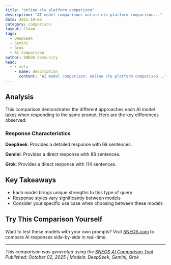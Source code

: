 ```yaml
---
title: "online cle platform comparison"
description: "AI model comparison: online cle platform comparison..."
date: 2025-10-02
category: comparison
layout: Clean
tags:
  - DeepSeek
  - Gemini
  - Grok
  - AI Comparison
author: SNEOS Community
head:
  - - meta
    - name: description
      content: "AI model comparison: online cle platform comparison..."
---
```


<ChatComparison
  title="online cle platform comparison"
  prompt="online cle platform comparison"
  :responses='{
    "DeepSeek": "Of course. Here is a detailed comparison of online Continuing Legal Education (CLE) platforms, broken down by key factors to help you choose the best one for your needs.\n\n### Quick Comparison Table\n\n| Feature | **Lawline** | **PLI (Practising Law Institute)** | **CLE Unlimited (Barbri)** | **Quimbee** | **ALI CLE** |\n| :--- | :--- | :--- | :--- | :--- | :--- |\n| **Best For** | Comprehensive value, solo/small firms | Prestige, specialized \u0026 complex topics | BARBRI users, comprehensive library | Visual learners, younger attorneys | In-depth analysis, experienced attorneys |\n| **Price Model** | Subscription \u0026 \u00C0 la carte | Primarily \u00C0 la carte (some subscriptions) | Subscription | Subscription | \u00C0 la carte \u0026 some subscriptions |\n| **Content Breadth** | Very Broad | Deep \u0026 Specialized | Broad | Core \u0026 Fundamental | Deep \u0026 Analytical |\n| **State Compliance** | Excellent (all 50 states) | Excellent | Excellent | Growing rapidly | Good (focus on key states) |\n| **User Experience** | Modern, intuitive | Functional, robust | Clean, integrated | Highly modern, engaging | Traditional, professional |\n| **Key Differentiator** | Best overall value \u0026 ease of use | Gold standard for expert faculty | All-in-one with BARBRI bar prep | Animated videos \u0026 case summaries | Academic depth and authority |\n\n---\n\n### In-Depth Platform Analysis\n\n#### 1. Lawline\n*   **Overview:** A leader in the online CLE space, known for its massive, high-quality library and user-friendly platform.\n*   **Pros:**\n    *   **Excellent Value:** Subscription plans (e.g., \u0022Premier Pass\u0022) offer unlimited access to thousands of courses for a flat annual fee.\n    *   **Great Compliance:** Strong accreditation across all 50 states and specialized certifications.\n    *   **User-Friendly:** Intuitive interface, easy tracking of credits, and mobile apps for learning on the go.\n    *   **Diverse Faculty:** Features a mix of top practitioners, in-house counsel, and judges.\n*   **Cons:**\n    *   While the library is vast, the depth on some highly niche topics might not match PLI or ALI.\n*   **Verdict:** The top choice for most attorneys seeking a reliable, cost-effective, and comprehensive solution.\n\n#### 2. Practising Law Institute (PLI)\n*   **Overview:** The prestigious, long-standing leader for high-level and specialized CLE, particularly in areas like corporate law, intellectual property, and litigation.\n*   **Pros:**\n    *   **Expert Faculty:** Consistently features the most recognized experts and scholars in their fields.\n    *   **In-Depth Content:** Treatises, course handbooks, and programs are known for their depth and practical insights.\n    *   **Live Webcasts:** High-quality live programs with interactive Q\u0026A.\n*   **Cons:**\n    *   **Expensive:** Primarily an \u00E0 la carte model, with individual programs and subscriptions costing significantly more than competitors.\n    *   **Less Modern UI:** The website can feel dated compared to newer platforms.\n*   **Verdict:** Ideal for attorneys in large firms, specialists, and anyone who needs the most authoritative and detailed instruction on complex topics, and whose firm is likely footing the bill.\n\n#### 3. CLE Unlimited by BARBRI\n*   **Overview:** BARBRI\u0027s entry into the ongoing CLE market, leveraging its brand recognition from bar review.\n*   **Pros:**\n    *   **Seamless Integration:** A great option for recent bar exam takers already familiar with the BARBRI ecosystem.\n    *   **Large Library:** Offers a comprehensive and growing library of on-demand courses.\n    *   **Strong Compliance:** Good state accreditation and easy credit tracking.\n*   **Cons:**\n    *   The platform and content feel very similar to Lawline, making it more of a direct competitor than an innovator.\n*   **Verdict:** A solid, reliable choice, especially for those with a pre-existing loyalty to the BARBRI brand.\n\n#### 4. Quimbee\n*   **Overview:** Started as a revolutionary case brief and bar prep tool, Quimbee has aggressively expanded into CLE with a unique, engaging style.\n*   **Pros:**\n    *   **Engaging Format:** Famous for its high-quality animated videos and clear, concise explanations.\n    *   **Excellent for Fundamentals:** Perfect for brushing up on core concepts or learning a new area of law quickly.\n    *   **Integrated Platform:** Combines CLE with case briefs, practice questions, and bar prep in one subscription.\n*   **Cons:**\n    *   The content may lack the depth required for experienced specialists.\n    *   While growing fast, its CLE accreditation library is not yet as vast as Lawline\u0027s or PLI\u0027s.\n*   **Verdict:** The best platform for visual learners, law students, and newer attorneys who appreciate a modern, engaging approach to legal education.\n\n#### 5. ALI CLE (American Law Institute)\n*   **Overview:** Known for its academic rigor and connection to the ALI\u0027s Restatements of the Law projects.\n*   **Pros:**\n    *   **Authoritative Content:** Programs often feature reporters and advisors involved in the ALI\u0027s projects, providing unique insights.\n    *   **High-Quality Analysis:** Focuses on deep dives into emerging legal trends and complex doctrinal shifts.\n*   **Cons:**\n    *   Can be expensive and is less focused on the \u0022nuts and bolts\u0022 practical CLE.\n    *   The style is more traditional and academic.\n*   **Verdict:** A top-tier choice for scholarly attorneys, professors, and those who want to understand the \u0022why\u0022 behind the law, not just the \u0022how.\u0022\n\n---\n\n### Key Decision Factors to Consider\n\nWhen making your choice, weigh these factors:\n\n1.  **Budget:**\n    *   **Subscription Model (Lawline, Quimbee, CLE Unlimited):** Best for high volume learning and predictable annual costs.\n    *   **\u00C0 la Carte Model (PLI, ALI CLE):** Better if you only need a few specific, high-level courses per year.\n\n2.  **Your Practice Area \u0026 Experience Level:**\n    *   **New Attorneys / Generalists:** Quimbee or a Lawline subscription are perfect for building a broad base of knowledge.\n    *   **Specialists / Experienced Attorneys:** PLI and ALI CLE offer the deep dives you need.\n    *   **Solo/Small Firm:** Lawline provides the best bang for your buck across a wide range of practical topics.\n\n3.  **Learning Style:**\n    *   **Visual/Modern Learner:** Quimbee is the clear winner.\n    *   **Traditional/Academic Learner:** PLI and ALI CLE will be more appealing.\n    *   **Pragmatic Learner:** Lawline and CLE Unlimited focus on practical, actionable skills.\n\n4.  **State-Specific Requirements:**\n    *   **Always Verify!** No matter which platform you choose, always double-check that the specific course you\u0027re taking is accredited in your state(s), especially for ethics, professionalism, or substance abuse credits which often have special rules.\n\n### Final Recommendation\n\n*   **For the Best Overall Value \u0026 Experience:** **Lawline**. It strikes the best balance between cost, content quality, library size, and user experience.\n*   **For High-Level Specialists \u0026 Large Firms:** **PLI**. The prestige and depth of content are worth the premium price.\n*   **For Visual \u0026 Engaging Learning:** **Quimbee**. It\u0027s changing the game for how CLE can be consumed.\n*   **For the BARBRI Loyalist:** **CLE Unlimited**. It\u0027s a seamless and comprehensive option.\n\nMost platforms offer free trials. **The best approach is to sign up for a trial (e.g., Lawline or Quimbee) and take a course or two to see if the style and platform fit your learning preferences.**",
    "Gemini": "Okay, let\u0027s break down a comparison of online CLE (Continuing Legal Education) platforms. To give you the *best* comparison, I need to know what your priorities are.  Think about:\n\n*   **Your Area of Law:** Some platforms specialize in specific areas like tax, IP, or litigation.\n*   **Jurisdiction(s) of Practice:**  Requirements vary by state/jurisdiction.\n*   **Budget:** Prices range from free to subscription-based to per-course.\n*   **Learning Style:**  Do you prefer live webinars, on-demand video, audio podcasts, or written materials?\n*   **Accreditation \u0026 Reporting:**  Is automatic reporting of credits to your jurisdiction important?\n*   **Technology/Ease of Use:** Is a clean user interface, mobile app, or specific device compatibility a must-have?\n*   **Specific Needs:** Do you need ethics courses, skills-based training, or specific instructors?\n\n**With that said, here\u0027s a general overview of popular platforms, highlighting their strengths and weaknesses:**\n\n**Major Players (General CLE Coverage):**\n\n*   **PLI (Practising Law Institute):**\n    *   **Strengths:**  Very reputable, high-quality content, excellent in-depth courses, strong in corporate/securities/finance, broad subject matter coverage, live programs, on-demand options, often considered the \u0022gold standard\u0022 for CLE, good for New York mandatory CLE requirements.\n    *   **Weaknesses:**  One of the most expensive options, can feel academic, not always the most user-friendly platform, focus more on bigger law firms.\n    *   **Price:** Expensive; courses often several hundred dollars each.  Subscription options are available but also expensive.\n\n*   **Thomson Reuters/West LegalEdcenter:**\n    *   **Strengths:**  Comprehensive coverage, integrated with Westlaw legal research, broad catalog of courses, good reputation, quality instructors, variety of formats (live, on-demand, audio).\n    *   **Weaknesses:**  Can be pricey, interface can feel a bit dated, search functionality not always the best.\n    *   **Price:**  Subscription-based or per-course.  Integration with Westlaw can make it attractive for Westlaw subscribers.\n\n*   **LexisNexis:**\n    *   **Strengths:**  Similar to Thomson Reuters, integrated with Lexis legal research, good content, well-established name, decent variety of courses.\n    *   **Weaknesses:**  Pricey, interface could be more modern, customer service sometimes an issue.\n    *   **Price:** Subscription-based or per-course. Integration with Lexis can make it attractive for Lexis subscribers.\n\n*   **ALI CLE (American Law Institute CLE):**\n    *   **Strengths:**  Reputable, focuses on high-level, practical legal education, strong emphasis on scholarly content, often features leading experts, very good for deeper dives into specific topics.\n    *   **Weaknesses:**  More expensive, leans towards academic, not always the most budget-friendly option, fewer \u0022basic\u0022 courses.\n    *   **Price:** Per-course, can be expensive.\n\n*   **National Academy of Continuing Legal Education (NACLE):**\n    *   **Strengths:** More affordable, good selection of courses, on-demand options, simple interface.\n    *   **Weaknesses:** Content quality can vary, not as prestigious as PLI or ALI CLE.\n\n*   **Lawline:**\n    *   **Strengths:**  Modern, user-friendly interface, affordable subscription options, good selection of courses, mobile app, strong on technology and practice management topics, good value for the money.\n    *   **Weaknesses:**  Content quality can vary (not *bad*, but not always as deep as PLI), not as prestigious as some of the older providers.\n    *   **Price:** Subscription-based, very competitive pricing.\n\n*   **MyLawCLE:**\n    *   **Strengths:**  Focus on affordability, subscription plans, good variety of courses, some live webinars.\n    *   **Weaknesses:**  Content quality can be inconsistent, interface is functional but not fancy.\n\n*   **CEB (Continuing Education of the Bar - State Specific):**\n    *   **Strengths:** If in California, they\u0027re the gold standard for local law.\n    *   **Weaknesses:** Only relevant to CA attorneys.\n\n**Smaller/Niche Providers:**\n\n*   **CLE Programs run by State and Local Bar Associations:** These are often excellent and very affordable, especially for courses focused on local law and ethics. *Highly recommended for your specific jurisdiction.*\n    *   **Strengths:** Inexpensive, relevant to local practice, good networking opportunities.\n    *   **Weaknesses:** Limited course selection, may not be available on-demand.\n*   **CLE providers specializing in specific practice areas:**  (e.g., Tax law, IP law, Bankruptcy law). These are often the best choice for in-depth knowledge in your area of expertise. Examples include:\n    *   **Strafford:** Known for webinars on niche legal topics.\n    *   **Lorman Education Services:** Wide range of topics, often practical and hands-on.\n*   **The Center for American and International Law (CAIL):**  Good reputation for international law topics.\n\n**Free Options (Generally Limited):**\n\n*   **Some State Bar Associations:** Offer a limited number of free CLE courses.\n*   **Law Schools:** May offer free lectures or webinars.\n*   **YouTube:** Can find some relevant content, but quality and accreditation are uncertain. (Use with caution!)\n\n**Key Considerations When Choosing:**\n\n1.  **Accreditation:** *Always* verify that the CLE provider is accredited in the jurisdiction(s) where you need credits. Look for the accrediting body (e.g., your state bar association) to be listed on the provider\u0027s website or course description.\n2.  **Reporting:** Some platforms automatically report your completed CLE credits to your jurisdiction. This can save you a lot of time and hassle.\n3.  **Course Content:** Read course descriptions carefully to ensure the content is relevant to your needs. Look for courses taught by experienced practitioners and leading experts.\n4.  **User Reviews:** Check online reviews of the platform and specific courses.\n5.  **Trial Period/Free Courses:** Many platforms offer a free trial period or some free courses. Take advantage of these to test out the platform before committing to a subscription or purchasing individual courses.\n6.  **Customer Support:** Is customer support readily available if you have questions or technical issues?\n\n**How to Choose the Right Platform for *You*:**\n\n1.  **List Your Requirements:**  Based on the questions at the beginning of this response, write down your specific needs and priorities.\n2.  **Research Providers:**  Use the information above and do some additional online research to identify platforms that seem like a good fit.\n3.  **Compare Pricing and Features:**  Create a spreadsheet or table to compare the pricing, course selection, features, and accreditation of different platforms.\n4.  **Read Reviews and Testimonials:**  See what other attorneys are saying about their experiences with the platforms.\n5.  **Take Advantage of Free Trials:**  Sign up for free trials to test out the platforms and see which one you like best.\n6.  **Consider Bar Association Offerings:** Always look at what your State and Local Bar Associations provide.\n7.  **Choose the Platform That Best Meets Your Needs:**  Select the platform that offers the best combination of price, quality, course selection, accreditation, and features for *your* individual needs.\n\n**Example Scenarios:**\n\n*   **Solo Practitioner in a Small Town:**  Affordable options like Lawline or MyLawCLE might be a good fit, supplemented by courses from the state bar association.\n*   **Big Law Associate Specializing in Securities Law:**  PLI or Thomson Reuters/West LegalEdcenter would likely be the preferred choice.\n*   **Government Attorney on a Tight Budget:**  Check for free or low-cost CLE options offered by the state bar or government agencies.\n\n**In summary, there\u0027s no single \u0022best\u0022 CLE platform. The best platform for you depends on your individual needs, budget, and learning style.** Take the time to do your research and choose the platform that\u0027s right for you.\n\nGood luck! Let me know if you can provide your state and area of law - and I can give even more pointed recommendations.\n",
    "Grok": "When comparing online Continuing Legal Education (CLE) platforms, the goal is to find a provider that meets your specific needs as a legal professional, including jurisdiction requirements, course quality, pricing, user experience, and accreditation. Below, I\u2019ll provide a detailed comparison of some of the most popular online CLE platforms. Note that features, pricing, and course offerings can change, so it\u2019s always a good idea to check the latest information on the platforms\u0027 websites.\n\n### Key Factors to Consider in a CLE Platform\n1. **Accreditation**: Ensure the platform is accredited by your state bar or jurisdiction to count toward mandatory CLE credits.\n2. **Course Variety**: Look for a wide range of topics (e.g., ethics, diversity, technology, substantive law) and formats (live webinars, on-demand videos, podcasts).\n3. **Pricing**: Compare subscription models, pay-per-course options, and whether unlimited access is offered.\n4. **User Experience**: Assess the ease of navigation, quality of content delivery, and availability of mobile apps or offline access.\n5. **Customer Support**: Check for responsive support and resources for technical or accreditation issues.\n6. **Jurisdiction-Specific Content**: Some platforms offer tailored content for specific states, which can be critical for meeting local requirements.\n\n### Comparison of Popular Online CLE Platforms\nHere\u2019s a breakdown of some widely used CLE platforms (as of late 2023 data; specifics may vary):\n\n#### 1. Lawline\n- **Overview**: One of the largest online CLE providers with a vast library of courses.\n- **Accreditation**: Accredited in most U.S. states (check for your specific jurisdiction).\n- **Course Variety**: Over 1,500 on-demand courses and live webinars covering ethics, diversity, mental health, and substantive law.\n- **Pricing**:\n  - Unlimited subscription: ~$199\u2013$299/year (varies by state).\n  - Pay-per-course: $60\u2013$100 per credit hour.\n- **User Experience**: Intuitive interface, mobile app available, high-quality video production.\n- **Pros**:\n  - Extensive catalog with frequent updates.\n  - Offers free courses occasionally.\n  - Bundle discounts for firms.\n- **Cons**:\n  - Subscription may feel expensive if you don\u2019t need unlimited access.\n  - Some users report occasional technical glitches.\n\n#### 2. Practising Law Institute (PLI)\n- **Overview**: A well-respected provider known for in-depth, high-quality content often led by top legal experts.\n- **Accreditation**: Accredited in most states, with specific focus on NY, CA, and other major jurisdictions.\n- **Course Variety**: Thousands of hours of content, including live programs, webcasts, and on-demand sessions. Strong focus on corporate law, litigation, and ethics.\n- **Pricing**:\n  - Unlimited subscription (Privilege Pass): ~$575\u2013$2,000/year (varies by membership tier).\n  - Pay-per-course: $50\u2013$100\u002B per credit hour.\n- **User Experience**: Professional platform, though less modern compared to competitors. Mobile access available.\n- **Pros**:\n  - High-quality, detailed content.\n  - Often includes course materials (e.g., transcripts, slides).\n  - Ideal for complex legal topics.\n- **Cons**:\n  - Higher cost compared to some competitors.\n  - Interface can feel outdated.\n\n#### 3. ALI CLE (American Law Institute CLE)\n- **Overview**: Focuses on practical, high-quality legal education with content often tied to real-world application.\n- **Accreditation**: Accredited in most jurisdictions.\n- **Course Variety**: Offers live webinars, on-demand courses, and audio programs. Covers ethics, skills, and substantive law.\n- **Pricing**:\n  - Subscription (Unlimited Online): ~$299/year.\n  - Pay-per-course: $49\u2013$99 per credit hour.\n- **User Experience**: Solid platform with straightforward navigation; mobile-friendly.\n- **Pros**:\n  - Affordable unlimited subscription.\n  - Practical, case-study-based content.\n- **Cons**:\n  - Smaller course catalog compared to Lawline or PLI.\n  - Fewer live webinar options.\n\n#### 4. CEU Institute\n- **Overview**: A budget-friendly option with a focus on simplicity and accessibility.\n- **Accreditation**: Accredited in many states (verify for your jurisdiction).\n- **Course Variety**: On-demand courses covering essential topics like ethics and professional responsibility.\n- **Pricing**:\n  - Pay-per-course: $20\u2013$50 per credit hour.\n- **User Experience**: Basic but functional platform; no mobile app in some cases.\n- **Pros**:\n  - Very affordable.\n  - Good for last-minute CLE needs.\n- **Cons**:\n  - Limited course selection.\n  - Basic production quality.\n\n#### 5. National Business Institute (NBI)\n- **Overview**: Known for practical CLE content tailored to attorneys at all experience levels.\n- **Accreditation**: Accredited in most states.\n- **Course Variety**: Offers live webinars, on-demand seminars, and audio courses with a focus on state-specific content.\n- **Pricing**:\n  - Unlimited subscription: ~$359/year.\n  - Pay-per-course: $59\u2013$99 per credit hour.\n- **User Experience**: Decent platform, though not as polished as competitors like Lawline.\n- **Pros**:\n  - Strong focus on state-specific requirements.\n  - Affordable unlimited plan.\n- **Cons**:\n  - Smaller library of courses.\n  - Interface could be more user-friendly.\n\n#### 6. MCLEZ.com\n- **Overview**: A cost-effective option for attorneys looking for no-frills CLE credits.\n- **Accreditation**: Accredited in many states (double-check for yours).\n- **Course Variety**: On-demand courses, primarily focusing on ethics and basic legal topics.\n- **Pricing**:\n  - Pay-per-course: $19.99\u2013$29.99 per credit hour (often discounted).\n- **User Experience**: Very basic website; minimal features.\n- **Pros**:\n  - Extremely low cost.\n  - Good for attorneys with minimal CLE needs.\n- **Cons**:\n  - Limited course depth and variety.\n  - Not as engaging or interactive.\n\n### Side-by-Side Comparison Table\n\n| Platform             | Unlimited Subscription Cost | Pay-Per-Course Cost | Course Variety | State-Specific Content | User Experience      |\n|----------------------|-----------------------------|---------------------|----------------|------------------------|----------------------|\n| Lawline              | $199\u2013$299/year             | $60\u2013$100/credit     | Very High      | Yes                    | Excellent            |\n| PLI                  | $575\u2013$2,000/year           | $50\u2013$100\u002B/credit    | Very High      | Yes (NY, CA focused)   | Good                 |\n| ALI CLE              | $299/year                  | $49\u2013$99/credit      | Moderate       | Yes                    | Good                 |\n| CEU Institute        | N/A                        | $20\u2013$50/credit      | Low            | Limited                | Basic                |\n| NBI                  | $359/year                  | $59\u2013$99/credit      | Moderate       | Yes                    | Average              |\n| MCLEZ.com            | N/A                        | $19.99\u2013$29.99/credit| Low            | Limited                | Basic                |\n\n### Recommendations Based on Needs\n- **Best for Comprehensive Content**: Lawline or PLI (if budget allows). Both have extensive libraries and high-quality courses.\n- **Best for Budget-Conscious Attorneys**: MCLEZ.com or CEU Institute for low-cost credits, though content depth may be lacking.\n- **Best for State-Specific Needs**: NBI, as it emphasizes jurisdiction-specific courses.\n- **Best for Corporate/Complex Law Topics**: PLI, due to its expert-led, in-depth programs.\n- **Best for Unlimited Access Value**: ALI CLE or Lawline for affordable unlimited plans with decent variety.\n\n### Final Tips\n- **Check State Bar Requirements**: Some states have specific rules (e.g., live vs. on-demand credits, ethics hours, diversity credits). Ensure the platform aligns with these.\n- **Free Trials/Demos**: Many platforms like Lawline and ALI CLE offer free trials or sample courses to test the content and interface.\n- **Firm Discounts**: If you\u2019re with a law firm, ask about group rates or bundles, especially with PLI or Lawline.\n- **Deadlines**: If you\u2019re cramming for a CLE deadline, prioritize platforms with on-demand courses (e.g., CEU Institute, MCLEZ).\n\nIf you have a specific state or area of law in mind, let me know, and I can refine the comparison further!"
  }'
  published-date="02:32"
/>

## Analysis

This comparison demonstrates the different approaches each AI model takes when responding to the same prompt. Here are the key differences observed:

### Response Characteristics

**DeepSeek**: Provides a detailed response with 68 sentences. 

**Gemini**: Provides a direct response with 88 sentences. 

**Grok**: Provides a direct response with 114 sentences. 

## Key Takeaways

- Each model brings unique strengths to this type of query
- Response styles vary significantly between models
- Consider your specific use case when choosing between these models

## Try This Comparison Yourself

Want to test these models with your own prompts? Visit [SNEOS.com](https://sneos.com) to compare AI responses side-by-side in real-time.

---

*This comparison was generated using the [SNEOS AI Comparison Tool](https://sneos.com)*
*Published: October 02, 2025 | Models: DeepSeek, Gemini, Grok*
